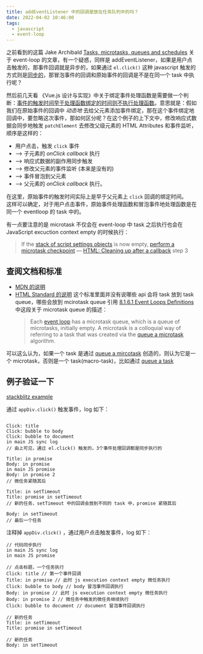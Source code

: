```yaml
---
title: addEventListener 中的回调是放在任务队列中的吗？
date: 2022-04-02 10:46:00
tags:
  - javascript
  - event-loop
---
```


之前看到的这篇 Jake Archibald [Tasks, microtasks, queues and schedules](https://jakearchibald.com/2015/tasks-microtasks-queues-and-schedules/) 关于 event-loop 的文章，有一个疑惑，同样是 addEventListener，如果是用户点击触发的，那事件回调就是异步的，如果通过 `el.click()` 这种 javascript 触发的方式则是[同步的](https://jakearchibald.com/2015/tasks-microtasks-queues-and-schedules/#:~:text=event%20to%20dispatch-,synchronously,-%2C%20so%20the%20script)，那冒泡事件的回调和原始事件的回调是不是在同一个 task 中执行呢？

然后前几天看 《Vue.js 设计与实现》中关于绑定事件处理函数是需要做一个判断：[事件的触发时间早于处理函数绑定的时间则不执行处理函数](https://github.com/daolanfler/misc/blob/f0c0478b367c625750f8b4ddccee582ba32a58db/apps/learn-vue3/renderer/main.js#L143)。意思就是：假如我们在原始事件的回调中 _动态地_ 去给父元素添加事件绑定，那在这个事件绑定地回调中，要忽略这次事件，那如何区分呢？在这个例子的上下文中，修改响应式数据会同步地触发 `patchElement` 去修改父级元素的 HTML Attributes 和事件监听，顺序是这样的：

- 用户点击，触发 `click` 事件
- --> 子元素的 _onClick callback_ 执行
- --> 响应式数据的副作用同步触发
- --> 修改父元素的事件监听 (本来是没有的)
- --> 事件冒泡到父元素
- --> 父元素的 _onClick callback_ 执行。

在这里，原始事件的触发时间实际上是早于父元素上 `click` 回调的绑定时间。  
这样可以确定，对于用户点击事件，原始事件处理函数和冒泡事件地处理函数是在同一个 eventloop 的 task 中的。  

有一点要注意的是 microtask 不仅会在 event-loop 中 task 之后执行也会在 JavaScript excuction context empty 的时候执行：

> If the [stack of script settings objects](https://html.spec.whatwg.org/multipage/webappapis.html#stack-of-script-settings-objects) is now empty, [perform a microtask checkpoint](https://html.spec.whatwg.org/multipage/webappapis.html#perform-a-microtask-checkpoint)
> — [HTML: Cleaning up after a callback](https://html.spec.whatwg.org/multipage/webappapis.html#clean-up-after-running-a-callback) step 3

## 查阅文档和标准

- [MDN 的说明](https://developer.mozilla.org/en-US/docs/Web/API/HTML_DOM_API/Microtask_guide#tasks)
- [HTML Standard 的说明](https://html.spec.whatwg.org/multipage/webappapis.html#generic-task-sources) 这个标准里面并没有说哪些 api 会将 task 放到 task queue，哪些会放到 mcirotask queue
  引用 [8.1.6.1 Event Loops Definitions](https://html.spec.whatwg.org/multipage/webappapis.html#definitions-3) 中这段关于 microtask queue 的描述：
  > Each [event loop](https://html.spec.whatwg.org/multipage/webappapis.html#event-loop) has a microtask queue, which is a queue of microtasks, initially empty. A microtask is a colloquial way of referring to a task that was created via the [queue a microtask](https://html.spec.whatwg.org/multipage/webappapis.html#queue-a-microtask) algorithm.

可以这么认为，如果一个 task 是通过 [queue a mircotask](https://html.spec.whatwg.org/multipage/webappapis.html#queue-a-microtask) 创造的，则认为它是一个 microtask，否则是一个 task(macro-task)，比如通过 [queue a task](https://html.spec.whatwg.org/multipage/webappapis.html#queue-a-task)

## 例子验证一下

<Stackblitz id="js-hmjac3" />

[stackblitz example](https://stackblitz.com/edit/js-hmjac3?file=index.js)

通过 `appDiv.click()` 触发事件，log 如下：

```plaintext

Click: title
Click: bubble to body
Click: bubble to document
in main JS sync log
// 由上可见，通过 el.click() 触发的，3个事件处理回调都是同步执行的

Title: in promise
Body: in promise
in main JS promise
Body: in promise 2
// 微任务紧随其后

Title: in setTimeout
Title: promise in setTimeout
// 新的任务，setTimeout 中的回调会放到不同的 task 中，promise 紧随其后

Body: in setTimeout
// 最后一个任务
```

注释掉 `appDiv.click()` ，通过用户点击触发事件，log 如下：

```plaintext
// 代码同步执行
in main JS sync log
in main JS promise

// 点击标题，一个任务执行
Click: title // 第一个事件回调
Title: in promise // 此时 js execution context empty 微任务执行
Click: bubble to body // body 冒泡事件回调执行
Body: in promise // 此时 js execution context empty 微任务执行
Body: in promise 2 // 微任务中触发的微任务继续执行
Click: bubble to document // document 冒泡事件回调执行

// 新的任务
Title: in setTimeout
Title: promise in setTimeout

// 新的任务
Body: in setTimeout
```
